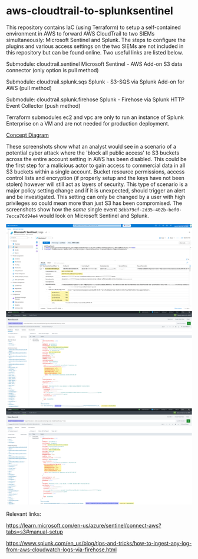 # aws-cloudtrail-to-splunksentinel
This repository contains IaC (using Terraform) to setup a self-contained environment in AWS to forward AWS CloudTrail 
to two SIEMs simultaneously: Microsoft Sentinel and Splunk. The steps to configure the plugins and various access settings
on the two SIEMs are not included in this repository but can be found online. Two useful links are listed below.

Submodule: cloudtrail.sentinel
Microsoft Sentinel - AWS Add-on S3 data connector (only option is pull method)

Submodule: cloudtrail.splunk.sqs
Splunk - S3-SQS via Splunk Add-on for AWS (pull method)

Submodule: cloudtrail.splunk.firehose
Splunk - Firehose via Splunk HTTP Event Collector (push method)

Terraform submodules ec2 and vpc are only to run an instance of Splunk Enterprise on a VM and are not needed for
production deployment.

[Concept Diagram](./AWS%20CT%20to%20Splunk%20and%20Sentinel%20Concept%20Diagram.pdf)

These screenshots show what an analyst would see in a scenario of a potential cyber attack where the 'block all public
access' to S3 buckets across the entire account setting in AWS has been disabled. This could be the first step for a 
malicious actor to gain access to commercial data in all S3 buckets within a single account. Bucket resource permissions, 
access control lists and encryption (if properly setup and the keys have not been stolen) however will still act as 
layers of security. This type of scenario is a major policy setting change and if it is unexpected, should trigger 
an alert and be investigated. This setting can only be changed by a user with high privileges so could mean more than just 
S3 has been compromised. The screenshots show how the _same_ single event `3dbb79cf-2d35-402b-bef0-7ecca76d94e4` would 
look on Microsoft Sentinel and Splunk.


![Microsoft Sentinel - AWS Add-on S3 data connector](siem_screenshots/Sentinel%20s3blockpublicaccess%20false%20export.png)
![Splunk - S3-SQS](siem_screenshots/Splunk-s3sqs%20s3blockpublicaccess%20false%20export.png)
![Splunk - Firehose](siem_screenshots/Splunk-firehose%20s3blockpublicaccess%20false%20export.png)

Relevant links:

https://learn.microsoft.com/en-us/azure/sentinel/connect-aws?tabs=s3#manual-setup

https://www.splunk.com/en_us/blog/tips-and-tricks/how-to-ingest-any-log-from-aws-cloudwatch-logs-via-firehose.html


